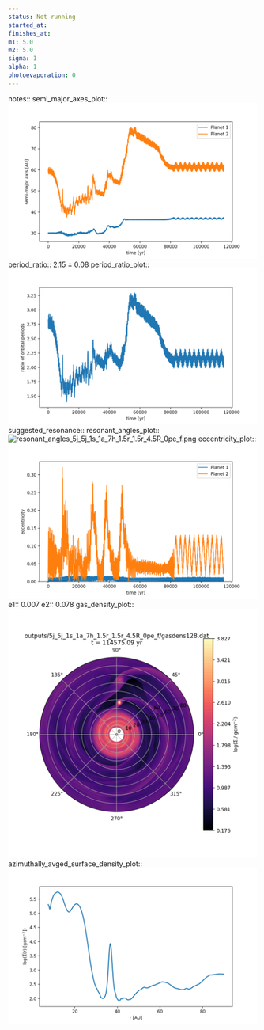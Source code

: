 ```yaml
---
status: Not running
started_at:
finishes_at:
m1: 5.0
m2: 5.0
sigma: 1
alpha: 1
photoevaporation: 0
---
```


notes::
semi_major_axes_plot:: ![semi_major_axes_5j_5j_1s_1a_7h_1.5r_1.5r_4.5R_0pe_f.png](plots/semi_major_axes/semi_major_axes_5j_5j_1s_1a_7h_1.5r_1.5r_4.5R_0pe_f.png)
period_ratio:: 2.15 ± 0.08
period_ratio_plot:: ![period_ratio_5j_5j_1s_1a_7h_1.5r_1.5r_4.5R_0pe_f.png](plots/period_ratio/period_ratio_5j_5j_1s_1a_7h_1.5r_1.5r_4.5R_0pe_f.png)
suggested_resonance:: 
resonant_angles_plot:: ![resonant_angles_5j_5j_1s_1a_7h_1.5r_1.5r_4.5R_0pe_f.png](plots/resonant_angles/resonant_angles_5j_5j_1s_1a_7h_1.5r_1.5r_4.5R_0pe_f.png)
eccentricity_plot:: ![eccentricity_5j_5j_1s_1a_7h_1.5r_1.5r_4.5R_0pe_f.png](plots/eccentricity/eccentricity_5j_5j_1s_1a_7h_1.5r_1.5r_4.5R_0pe_f.png)
e1:: 0.007
e2:: 0.078
gas_density_plot:: ![gas_density_5j_5j_1s_1a_7h_1.5r_1.5r_4.5R_0pe_f.png](plots/gas_density/gas_density_5j_5j_1s_1a_7h_1.5r_1.5r_4.5R_0pe_f.png)
azimuthally_avged_surface_density_plot:: ![azimuthally_avged_surface_density_5j_5j_1s_1a_7h_1.5r_1.5r_4.5R_0pe_f.png](plots/azimuthally_avged_surface_density/azimuthally_avged_surface_density_5j_5j_1s_1a_7h_1.5r_1.5r_4.5R_0pe_f.png)
